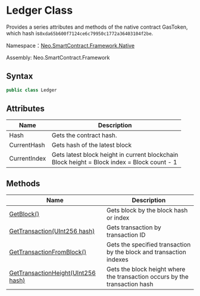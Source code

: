 # Ledger Class

Provides a series attributes and methods of the native contract GasToken, which hash is`0xda65b600f7124ce6c79950c1772a36403104f2be`.

Namespace：[Neo.SmartContract.Framework.Native](index.md)

Assembly: Neo.SmartContract.Framework

## Syntax

```cs
public class Ledger
```

## Attributes

| Name         | Description                                                  |
| ------------ | ------------------------------------------------------------ |
| Hash         | Gets the contract hash.                                      |
| CurrentHash  | Gets hash of the latest block                                |
| CurrentIndex | Gets latest block height in current blockchain<br/>Block height = Block index = Block count - 1<br/> |

## Methods

| Name                                                         | Description                                                  |
| ------------------------------------------------------------ | ------------------------------------------------------------ |
| [GetBlock()](GetBlock.md)                             | Gets block by the block hash or index                        |
| [GetTransaction(UInt256 hash)](GetTransaction.md)     | Gets transaction by transaction ID                           |
| [GetTransactionFromBlock()](GetTransactionFromBlock.md) | Gets the specified transaction by the block and transaction indexes |
| [GetTransactionHeight(UInt256 hash)](GetTransactionHeight.md) | Gets the block height where the transaction occurs by the transaction hash |

